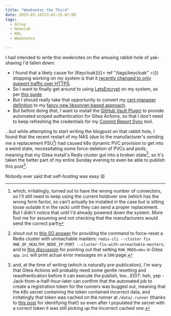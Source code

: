 ```yaml
---
title: "Weeknotes the Third"
date: 2025-03-16T23:41:15-07:00
tags:
  - Gitea
  - Homelab
  - K8s
  - Weeknotes

---
```

I had intended to write this weeknotes on the amusing rabbit-hole of yak-shaving I'd fallen down:
<!--more-->
* I found that a likely cause for [Keycloak]({{< ref "/tags/keycloak" >}}) stopping working on my system is that it [recently changed to only support traffic over HTTPS](https://github.com/keycloak/keycloak/issues/30977#issuecomment-2208679081).
* So I want to finally get around to using [LetsEncrypt](https://letsencrypt.org/) on my system, as per [this guide](https://adamtheautomator.com/letsencrypt-with-k3s-kubernetes/#Ensuring_Seamless_Certificate_Renewals_with_a_ClusterIssuer)
* But I should really take that opportunity to convert my [cert-manager definition](https://gitea.scubbo.org/scubbo/helm-charts/src/branch/main/app-of-apps/apps.yaml#L1-L27) to my [fancy new libsonnet-based approach](https://gitea.scubbo.org/scubbo/helm-charts/src/branch/main/app-of-apps/app-definitions.libsonnet).
* But before doing _that_, I want to install the [GitHub Vault Plugin](https://github.com/martinbaillie/vault-plugin-secrets-github) to provide automated scoped authentication for Gitea Actions, so that I don't need to keep refreshing the credentials for my [Commit Report Sync](https://gitea.scubbo.org/scubbo/commit-report-sync) tool.

...but while attempting to start writing the blogpost _on_ that rabbit hole, I found that the recent restart of my NAS (due to the manufacturer's sending me a replacement PSU[^wrong-molex]) had caused k8s dynamic PVC provision to get into a weird state, necessitating some force-deletion of PVCs and pods, meaning that my Gitea install's Redis cluster got into a broken state[^redis], so it's taken the better part of my entire Sunday evening to even be able to publish this post[^publish].

Nobody ever said that self-hosting was easy 😝

[^wrong-molex]: which, irritatingly, turned out to have the wrong number of connectors, so I'll still need to keep using the current holdover one (which has the wrong form factor, so can't actually be installed _in_ the case but is sitting loose outside it in the rack) until they can send a proper replacement. But I didn't notice that until I'd already powered down the system. More fool me for assuming and not checking that the manufacturers would send the correct part!
[^redis]: shout out to [this SO answer](https://stackoverflow.com/a/63334594/1040915) for providing the command to force-reset a Redis cluster with unreachable masters: `redis-cli --cluster fix ONE_OF_HEALTHY_NODE_IP:PORT --cluster-fix-with-unreachable-masters`; and to [this discussion](https://forum.gitea.com/t/internal-server-error-500-on-site-administration-page/5347/14) for pointing out that setting `RUN_MODE=dev` in Gitea `app.ini` will print actual error messages on a `500` page.
[^publish]: and, at the time of writing (which is naturally pre-publication), I'm wary that Gitea Actions will probably need some gentle resetting and reauthentication before it can execute the publish, too...EDIT: heh, yep - Jack-from-a-half-hour-later can confirm that the automated job to create a registration token for the runners was bugged out, meaning that the k8s secret containing the token contained incorrect data, and irritatingly that token was cached on the runner at `/data/.runner` (thanks to [this post](https://gitea.com/gitea/act_runner/issues/550#issuecomment-824492) for identifying that!) so even after I populated the secret with a correct token it was still picking up the incorrect cached one.
<!--
Reminders of patterns you often forget:

Images:
![Alt-text](url "Caption")

Internal links:
[Link-text](\{\{< ref "/posts/name-of-post" >}})
(remove the slashes - this is so that the commented-out content will not prevent a built while editing)
-->